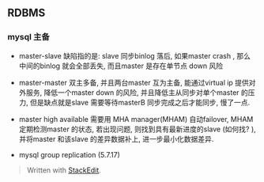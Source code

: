 ## RDBMS
### mysql 主备
* master-slave
缺陷指的是: slave 同步binlog 落后, 如果master crash , 那么中间的binlog 就会全部丢失, 而且master 是存在单节点 down 风险

* master-master
双主多备, 并且两台master 互为主备, 能通过virtual ip 提供对外服务, 降低一个master down 的风险, 并且降低主从同步对单个master 的压力, 但是缺点就是slave 需要等待masterB 同步完成之后才能同步, 慢了一点. 

* master high available
需要用 MHA manager(MHAM) 自动failover, MHAM 定期检测master 的状态, 若出现问题, 则找到具有最新进度的slave (如何找? ), 并将master 和该slave 的差异数据补上, 进一步最小化数据差异. 

* mysql group replication (5.7.17)


> Written with [StackEdit](https://stackedit.io/).
<!--stackedit_data:
eyJoaXN0b3J5IjpbMTk5OTc4NTMwNCwtMjExOTY3MDQzMSw5Nj
gxNzI2ODEsLTg1MTU5MTA4OCwxNjY5ODQxNDIwLC0xNjM1ODIx
Nzc1XX0=
-->
